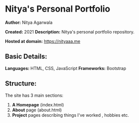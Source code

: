# Nitya's Personal Portfolio

**Author:** Nitya Agarwala

**Created:** 2021  **Description:** Nitya's personal portfolio repository.

**Hosted at domain:** https://nityaaa.me

## Basic Details:
**Languages:** HTML, CSS, JavaScript
**Frameworks:** Bootstrap

## Structure:
The site has 3 main sections:
1. **A Homepage** (index.html)
2. **About** page (about.html)
3. **Project** pages describing things I've worked , hobbies etc.
